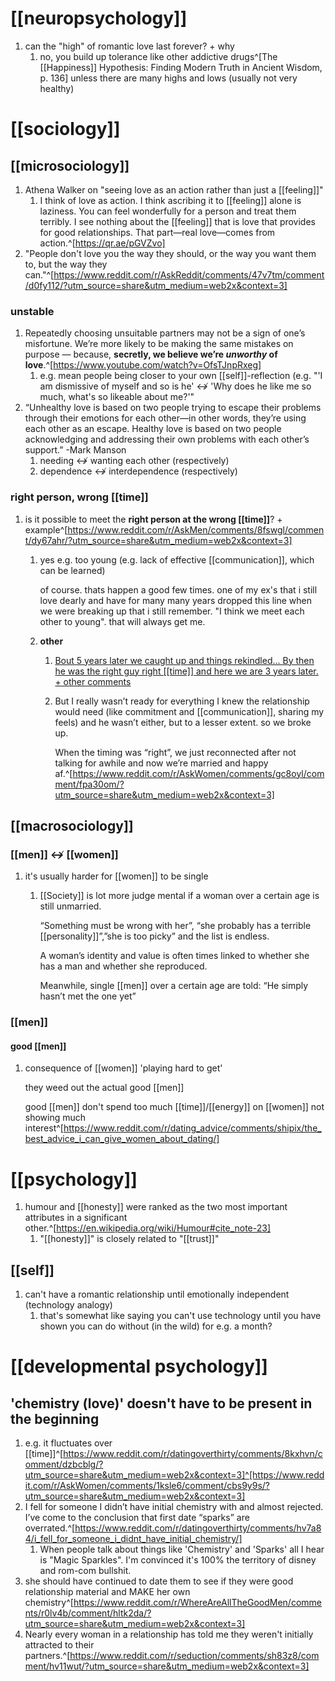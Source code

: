 # [[neuropsychology]]
1. can the "high" of romantic love last forever? + why
	1. no, you build up tolerance like other addictive drugs^[The [[Happiness]] Hypothesis: Finding Modern Truth in Ancient Wisdom, p. 136] unless there are many highs and lows (usually not very healthy)

# [[sociology]]
## [[microsociology]]
1. Athena Walker on "seeing love as an action rather than just a [[feeling]]"
	1. I think of love as action. I think ascribing it to [[feeling]] alone is laziness. You can feel wonderfully for a person and treat them terribly. I see nothing about the [[feeling]] that is love that provides for good relationships. That part—real love—comes from action.^[https://qr.ae/pGVZvo]
2. "People don't love you the way they should, or the way you want them to, but the way they can."^[https://www.reddit.com/r/AskReddit/comments/47v7tm/comment/d0fy112/?utm_source=share&utm_medium=web2x&context=3]

### unstable
1. Repeatedly choosing unsuitable partners may not be a sign of one’s misfortune. We’re more likely to be making the same mistakes on purpose — because, **secretly, we believe we’re *unworthy* of love**.^[https://www.youtube.com/watch?v=OfsTJnpRxeg]
	1. e.g. mean people being closer to your own [[self]]-reflection (e.g. "'I am dismissive of myself and so is he' ↮ 'Why does he like me so much, what's so likeable about me?'"
2. “Unhealthy love is based on two people trying to escape their problems through their emotions for each other—in other words, they’re using each other as an escape. Healthy love is based on two people acknowledging and addressing their own problems with each other’s support.” -Mark Manson
	1. needing ↮ wanting each other (respectively)
	2. dependence ↮ interdependence (respectively)

### right person, wrong [[time]]
1. is it possible to meet the **right person at the wrong [[time]]**? + example^[https://www.reddit.com/r/AskMen/comments/8fswgl/comment/dy67ahr/?utm_source=share&utm_medium=web2x&context=3]
	1. yes e.g. too young (e.g. lack of effective [[communication]], which can be learned)

		of course. thats happen a good few times. one of my ex's that i still love dearly and have for many many years dropped this line when we were breaking up that i still remember. "I think we meet each other to young". that will always get me.
	2. **other**
		1. [Bout 5 years later we caught up and things rekindled... By then he was the right guy right [[time]] and here we are 3 years later. + other comments](https://www.reddit.com/r/AskWomen/comments/pvgqp2/why_do_you_believe_in_right_person_wrong_time/)
		2. But I really wasn’t ready for everything I knew the relationship would need (like commitment and [[communication]], sharing my feels) and he wasn’t either, but to a lesser extent. so we broke up.

			When the timing was “right”, we just reconnected after not talking for awhile and now we’re married and happy af.^[https://www.reddit.com/r/AskWomen/comments/gc8oyl/comment/fpa30om/?utm_source=share&utm_medium=web2x&context=3]

## [[macrosociology]]
### [[men]] ↮ [[women]]
1. it's usually harder for [[women]] to be single
	1. [[Society]] is lot more judge mental if a woman over a certain age is still unmarried.  
		
		“Something must be wrong with her”, “she probably has a terrible [[personality]]”,”she is too picky” and the list is endless.  
		
		A woman’s identity and value is often times linked to whether she has a man and whether she reproduced.  
		
		Meanwhile, single [[men]] over a certain age are told: “He simply hasn’t met the one yet”

### [[men]]
#### good [[men]]
1. consequence of [[women]] 'playing hard to get'

	they weed out the actual good [[men]]

	good [[men]] don't spend too much [[time]]/[[energy]] on [[women]] not showing much interest^[https://www.reddit.com/r/dating_advice/comments/shipix/the_best_advice_i_can_give_women_about_dating/]

# [[psychology]]
1. humour and [[honesty]] were ranked as the two most important attributes in a significant other.^[https://en.wikipedia.org/wiki/Humour#cite_note-23]
	1. "[[honesty]]" is closely related to "[[trust]]"

## [[self]]
1. can't have a romantic relationship until emotionally independent (technology analogy)
	1. that's somewhat like saying you can't use technology until you have shown you can do without (in the wild) for e.g. a month?

# [[developmental psychology]]
## 'chemistry (love)' doesn't have to be present in the beginning
1. e.g. it fluctuates over [[time]]^[https://www.reddit.com/r/datingoverthirty/comments/8kxhvn/comment/dzbcblg/?utm_source=share&utm_medium=web2x&context=3]^[https://www.reddit.com/r/AskWomen/comments/1ksle6/comment/cbs9y9s/?utm_source=share&utm_medium=web2x&context=3]
2. I fell for someone I didn’t have initial chemistry with and almost rejected. I’ve come to the conclusion that first date “sparks” are overrated.^[https://www.reddit.com/r/datingoverthirty/comments/hv7a84/i_fell_for_someone_i_didnt_have_initial_chemistry/]
	1. When people talk about things like 'Chemistry' and 'Sparks' all I hear is "Magic Sparkles". I'm convinced it's 100% the territory of disney and rom-com bullshit.
3. she should have continued to date them to see if they were good relationship material and MAKE her own chemistry^[https://www.reddit.com/r/WhereAreAllTheGoodMen/comments/r0lv4b/comment/hltk2da/?utm_source=share&utm_medium=web2x&context=3]
4. Nearly every woman in a relationship has told me they weren't initially attracted to their partners.^[https://www.reddit.com/r/seduction/comments/sh83z8/comment/hv11wut/?utm_source=share&utm_medium=web2x&context=3]